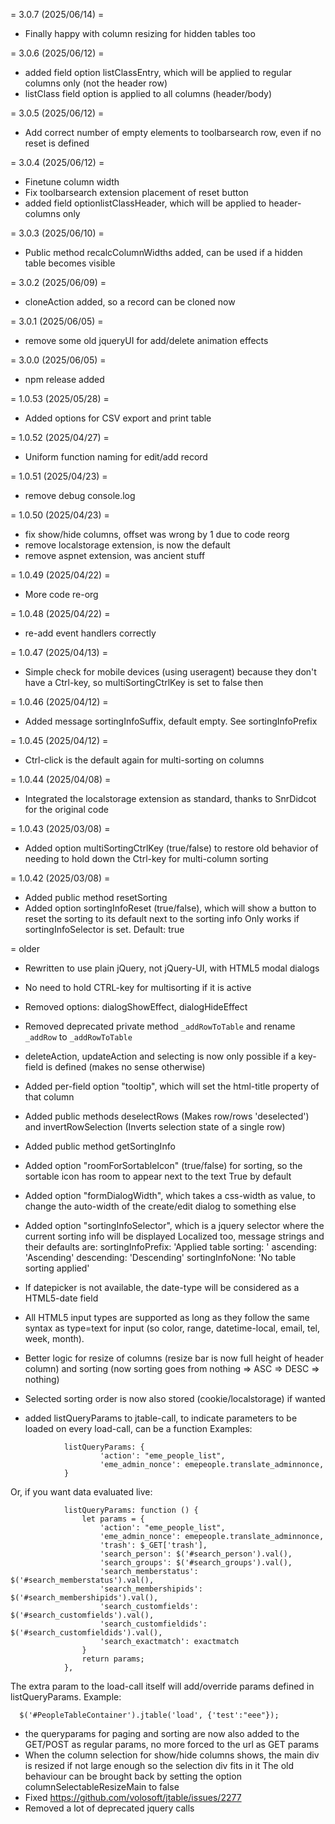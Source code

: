 = 3.0.7 (2025/06/14) =
* Finally happy with column resizing for hidden tables too

= 3.0.6 (2025/06/12) =
* added field option listClassEntry, which will be applied to regular columns only (not the header row)
* listClass field option is applied to all columns (header/body)

= 3.0.5 (2025/06/12) =
* Add correct number of empty elements to toolbarsearch row, even if no reset is defined

= 3.0.4 (2025/06/12) =
* Finetune column width
* Fix toolbarsearch extension placement of reset button
* added field optionlistClassHeader, which will be applied to header-columns only

= 3.0.3 (2025/06/10) =
* Public method recalcColumnWidths added, can be used if a hidden table becomes visible

= 3.0.2 (2025/06/09) =
* cloneAction added, so a record can be cloned now

= 3.0.1 (2025/06/05) =
* remove some old jqueryUI for add/delete animation effects

= 3.0.0 (2025/06/05) =
* npm release added

= 1.0.53 (2025/05/28) =
* Added options for CSV export and print table

= 1.0.52 (2025/04/27) =
* Uniform function naming for edit/add record

= 1.0.51 (2025/04/23) =
* remove debug console.log

= 1.0.50 (2025/04/23) =
* fix show/hide columns, offset was wrong by 1 due to code reorg
* remove localstorage extension, is now the default
* remove aspnet extension, was ancient stuff

= 1.0.49 (2025/04/22) =
* More code re-org

= 1.0.48 (2025/04/22) =
* re-add event handlers correctly

= 1.0.47 (2025/04/13) =
* Simple check for mobile devices (using useragent) because they don't have a Ctrl-key, so multiSortingCtrlKey is set to false then

= 1.0.46 (2025/04/12) =
* Added message sortingInfoSuffix, default empty. See sortingInfoPrefix

= 1.0.45 (2025/04/12) =
* Ctrl-click is the default again for multi-sorting on columns

= 1.0.44 (2025/04/08) =
* Integrated the localstorage extension as standard, thanks to SnrDidcot for the original code

= 1.0.43 (2025/03/08) =
* Added option multiSortingCtrlKey (true/false) to restore old behavior of needing to hold down the Ctrl-key for multi-column sorting

= 1.0.42 (2025/03/08) =
* Added public method resetSorting
* Added option sortingInfoReset (true/false), which will show a button to reset the sorting to its default next to the sorting info
  Only works if sortingInfoSelector is set. Default: true

= older
* Rewritten to use plain jQuery, not jQuery-UI, with HTML5 modal dialogs
* No need to hold CTRL-key for multisorting if it is active
* Removed options: dialogShowEffect, dialogHideEffect
* Removed deprecated private method `_addRowToTable` and rename `_addRow` to `_addRowToTable`
* deleteAction, updateAction and selecting is now only possible if a key-field is defined (makes no sense otherwise)

* Added per-field option "tooltip", which will set the html-title property of that column
* Added public methods deselectRows (Makes row/rows 'deselected') and invertRowSelection (Inverts selection state of a single row)
* Added public method getSortingInfo
* Added option "roomForSortableIcon" (true/false) for sorting, so the sortable icon has room to appear next to the text
  True by default
* Added option "formDialogWidth", which takes a css-width as value, to change the auto-width of the create/edit dialog to something else
* Added option "sortingInfoSelector", which is a jquery selector where the current sorting info will be displayed
  Localized too, message strings and their defaults are:
                sortingInfoPrefix: 'Applied table sorting: '
                ascending: 'Ascending'
                descending: 'Descending'
                sortingInfoNone: 'No table sorting applied'

* If datepicker is not available, the date-type will be considered as a HTML5-date field
* All HTML5 input types are supported as long as they follow the same syntax as type=text for input (so color, range, datetime-local, email, tel, week, month).
* Better logic for resize of columns (resize bar is now full height of header column) and sorting (now sorting goes from nothing => ASC => DESC => nothing)
* Selected sorting order is now also stored (cookie/localstorage) if wanted
* added listQueryParams to jtable-call, to indicate parameters to be loaded on
every load-call, can be a function
  Examples:
```
            listQueryParams: {
                    'action': "eme_people_list",
                    'eme_admin_nonce': emepeople.translate_adminnonce,
			}
```
  Or, if you want data evaluated live:
```
            listQueryParams: function () {
                let params = {
                    'action': "eme_people_list",
                    'eme_admin_nonce': emepeople.translate_adminnonce,
                    'trash': $_GET['trash'],
                    'search_person': $('#search_person').val(),
                    'search_groups': $('#search_groups').val(),
                    'search_memberstatus': $('#search_memberstatus').val(),
                    'search_membershipids': $('#search_membershipids').val(),
                    'search_customfields': $('#search_customfields').val(),
                    'search_customfieldids': $('#search_customfieldids').val(),
                    'search_exactmatch': exactmatch
                }
                return params;
            },
```
  The extra param to the load-call itself will add/override params defined in
  listQueryParams. Example:
```
  $('#PeopleTableContainer').jtable('load', {'test':"eee"});
```
* the queryparams for paging and sorting are now also added to the GET/POST as
regular params, no more forced to the url as GET params
* When the column selection for show/hide columns shows, the main div is resized if not large enough so the selection div fits in it
  The old behaviour can be brought back by setting the option columnSelectableResizeMain to false
* Fixed https://github.com/volosoft/jtable/issues/2277
* Removed a lot of deprecated jquery calls
